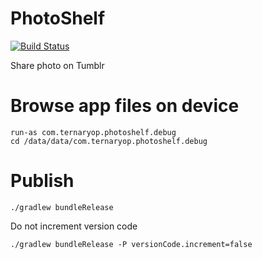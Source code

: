 # PhotoShelf

[![Build Status](https://travis-ci.org/dafi/phototumblrshare.png)](https://travis-ci.org/dafi/phototumblrshare)

Share photo on Tumblr


# Browse app files on device

    run-as com.ternaryop.photoshelf.debug
    cd /data/data/com.ternaryop.photoshelf.debug

# Publish

    ./gradlew bundleRelease

Do not increment version code

    ./gradlew bundleRelease -P versionCode.increment=false

